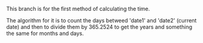 This branch is for the first method of calculating the time.  
  
The algorithm for it is to count the days betweed 'date1' and 'date2' (current date) and then to divide them by 365.2524 to get the years and something the same for months and days.

